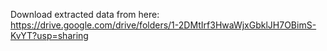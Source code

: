 Download extracted data from here: https://drive.google.com/drive/folders/1-2DMtIrf3HwaWjxGbklJH7OBimS-KvYT?usp=sharing
